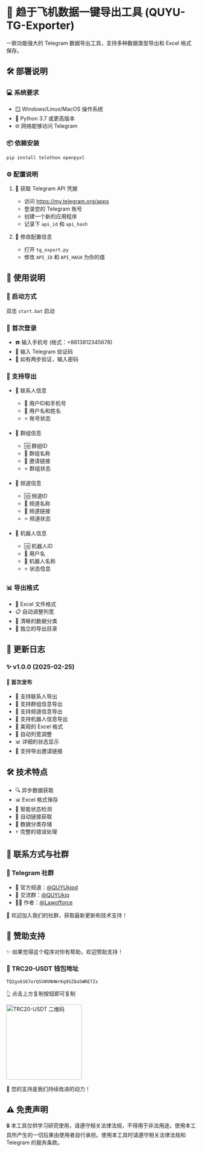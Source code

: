 # 🚀 趋于飞机数据一键导出工具 (QUYU-TG-Exporter)

一款功能强大的 Telegram 数据导出工具，支持多种数据类型导出和 Excel 格式保存。

## 🛠️ 部署说明

### 💻 系统要求
- 🪟 Windows/Linux/MacOS 操作系统
- 🐍 Python 3.7 或更高版本
- 🌐 网络能够访问 Telegram

### 📦 依赖安装
```bash
pip install telethon openpyxl
```

### ⚙️ 配置说明
1. 🔑 获取 Telegram API 凭据
   - 访问 https://my.telegram.org/apps
   - 登录您的 Telegram 账号
   - 创建一个新的应用程序
   - 记录下 `api_id` 和 `api_hash`

2. 🔧 修改配置信息
   - 打开 `tg_export.py`
   - 修改 `API_ID` 和 `API_HASH` 为你的值

## 🎯 使用说明

### 🚀 启动方式
双击 `start.bat` 启动

### 📱 首次登录
- ☎️ 输入手机号 (格式：+8613812345678)
- 🔑 输入 Telegram 验证码
- 🔐 如有两步验证，输入密码

### 📂 支持导出
- 👥 联系人信息
  - 📱 用户ID和手机号
  - 👤 用户名和姓名
  - ⭐ 账号状态

- 👥 群组信息
  - 🆔 群组ID
  - 📝 群组名称
  - 🔗 邀请链接
  - ⭐ 群组状态

- 📢 频道信息
  - 🆔 频道ID
  - 📝 频道名称
  - 🔗 频道链接
  - ⭐ 频道状态

- 🤖 机器人信息
  - 🆔 机器人ID
  - 👤 用户名
  - 📝 机器人名称
  - ⭐ 状态信息

### 📊 导出格式
- 📑 Excel 文件格式
- 📋 自动调整列宽
- 🎨 清晰的数据分类
- 📁 独立的导出目录

## 📝 更新日志

### ✨ v1.0.0 (2025-02-25)
#### 🌟 首次发布
- 📱 支持联系人导出
- 👥 支持群组信息导出
- 📢 支持频道信息导出
- 🤖 支持机器人信息导出
- 🎨 美观的 Excel 格式
- 🔄 自动列宽调整
- 📊 详细的状态显示
- 🔗 支持导出邀请链接

## 🛠️ 技术特点
- 🔍 异步数据获取
- 📊 Excel 格式保存
- 🎯 智能状态检测
- 🔗 自动链接获取
- 💾 数据分类存储
- ⚡ 完整的错误处理

## 💫 联系方式与社群

### 🌟 Telegram 社群
- 📢 官方频道：[@QUYUkjpd](https://t.me/QUYUkjpd)
- 👥 交流群：[@QUYUkjq](https://t.me/QUYUkjq)
- 👨‍💻 作者：[@Lawofforce](https://t.me/Lawofforce)

🌈 欢迎加入我们的社群，获取最新更新和技术支持！

## 🎁 赞助支持

✨ 如果觉得这个程序对你有帮助，欢迎赞助支持！

### 💎 TRC20-USDT 钱包地址
```
TQ2gs6167orQSVWVNHWrKq9SZ8a5WRETZs
```
👆 点击上方复制按钮即可复制

<img src="https://api.qrserver.com/v1/create-qr-code/?size=200x200&data=TQ2gs6167orQSVWVNHWrKq9SZ8a5WRETZs" alt="TRC20-USDT 二维码" width="200"/>

🌟 您的支持是我们持续改进的动力！

## ⚠️ 免责声明
🔒 本工具仅供学习研究使用，请遵守相关法律法规，不得用于非法用途。使用本工具所产生的一切后果由使用者自行承担。使用本工具时请遵守相关法律法规和 Telegram 的服务条款。
